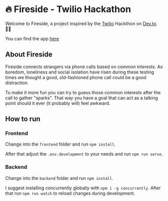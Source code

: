 # 🔥 Fireside - Twilio Hackathon
Welcome to Fireside, a project inspired by the [Twilio](https://www.twilio.com/) Hackthon on [Dev.to](https://dev.to/). 👨‍💻

You can find the app [here](https://fireside.netlify.app/)

## About Fireside
Fireside connects strangers via phone calls based on common interests. As boredom, loneliness and social isolation have risen during these testing times we thought a good, old-fashioned phone call could be a good distraction.

To make it more fun you can try to guess those common interests after the call to gather "sparks". That way you have a goal that can act as a talking point should it ever (it probably will) feel awkward.

## How to run
### Frontend
Change into the `frontend` folder and run `npm install`.

After that adjust the `.env.development` to your needs and run `npm run serve`.

### Backend
Change into the `backend` folder and run `npm install`.

I suggest installing concurrently globally with `npm i -g concurrently`.
After that run `npm run watch` to reload changes during development.

